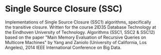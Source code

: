 # Single Source Closure (SSC)
Implementations of Single Source Closure (SSC1) algorithms, specifically the transitive closure.
Written for the course 2ID35 Database Technology at the Eindhoven University of Technology.
Algorithms (SSC1, SSC2 & SSC12) based on the paper "Main Memory Evaluation of Recursive Queries on Multicore Machines"
by Yang and Zaniolo (University of California, Los Angeles), 2014 IEEE International Conference on Big Data.
